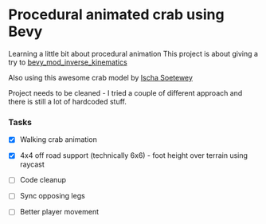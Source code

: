 # Procedural animated crab using Bevy

Learning a little bit about procedural animation
This project is about giving a try to
[bevy_mod_inverse_kinematics](https://github.com/Kurble/bevy_mod_inverse_kinematics/)

Also using this awesome crab model by [Ischa Soetewey](https://sketchfab.com/3d-models/armored-crab-df63d81358944337af1add54f19821ad)

Project needs to be cleaned - I tried a couple of different approach and there is still a lot of hardcoded stuff.

### Tasks

- [x] Walking crab animation
- [x] 4x4 off road support (technically 6x6) - foot height over terrain using raycast
- [ ] Code cleanup
- [ ] Sync opposing legs
- [ ] Better player movement


